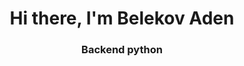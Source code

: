 <div id="header" align="center">
	<h1>Hi there, I'm Belekov Aden</h1>
	<h3>Backend python</h3>
</div>
